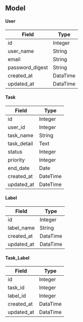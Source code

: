 ## Model

#### User

| Field           | Type      |
|-----------------|-----------|
| id              | Integer   |
| user_name       | String    |
| email           | String    |
| password_digest | String    |
| created_at      | DataTime  |
| updated_at      | DataTime  |


#### Task

| Field       | Type      |
|-------------|-----------|
| id          | Integer   |
| user_id     | Integer   |
| task_name   | String    |
| task_detail | Text      |
| status      | Integer   |
| priority    | Integer   |
| end_date    | Date      |
| created_at  | DateTime  |
| updated_at  | DateTime  |

#### Label

| Field       | Type      |
|-------------|-----------|
| id          | Integer   |
| label_name  | String    |
| created_at  | DataTime  |
| updated_at  | DataTime  |

#### Task_Label

| Field       | Type      |
|-------------|-----------|
| id          | Integer   |
| task_id     | Integer   |
| label_id    | Integer   |
| created_at  | DataTime  |
| updated_at  | DataTime  |